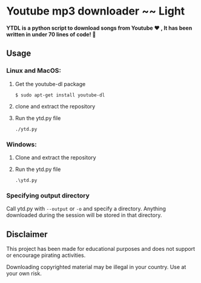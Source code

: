 # Youtube mp3 downloader ~~ Light

**YTDL is a python script to download songs from  Youtube            :heart:   , It has been written in under 70 lines of code! :triumph:**

## Usage

### Linux and MacOS:

1. Get the youtube-dl package

   ```
   $ sudo apt-get install youtube-dl   
   ```

2. clone and extract the repository

3. Run the ytd.py file

   ```
   ./ytd.py
   ```

### Windows:

1. Clone and extract the repository

2. Run the ytd.py file

   ```
   .\ytd.py
   ```
   
### Specifying output directory

Call ytd.py with `--output` or `-o` and specify a directory. 
Anything downloaded during the session will be stored in that directory.

   

## Disclaimer

This project has been made for educational purposes and does not support or encourage pirating activities. 

Downloading copyrighted material may be illegal in your country. Use at your own risk.
